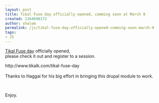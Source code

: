 ```yaml
---
layout: post
title: Tikal Fuse day officially opened, comming soon at March 9
created: 1264698172
author: shalom
permalink: /js/tikal-fuse-day-officially-opened-comming-soon-march-9
tags:
- JS
---
```

<p><a href="http://www.tikalk.com/tikal-fuse-day">Tikal Fuse day</a> officially opened,<br />
please check it out and register to a session.</p>
<p>http://www.tikalk.com/tikal-fuse-day<br />
<br />
Thanks to Haggai for his big effort in bringing this drupal module to work.</p>
<p>&nbsp;</p>
<p>Enjoy.</p>
<p>&nbsp;</p>
<p>&nbsp;</p>
<p>&nbsp;</p>
<p>&nbsp;</p>
<p>&nbsp;</p>
<p>&nbsp;</p>
<p>&nbsp;</p>
